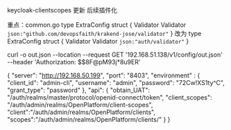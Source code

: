 keycloak-clientscopes 更新 后续插件化

重点：common.go
type ExtraConfig struct {
	Validator Validator `json:"github.com/devopsfaith/krakend-jose/validator"`
}
改为
type ExtraConfig struct {
	Validator Validator `json:"auth/validator"`
}

curl -o out.json --location --request GET '192.168.51.138/v1/config/out.json' \
--header 'Authorization: $$8F@pM93j*8u9ER'


{
  "server": "http://192.168.50.199",
  "port": "8403",
  "environment" : {
    "client_id": "admin-cli",
    "username": "admin",
    "password": "72Cw!XS1ty^C",
    "grant_type": "password"
  },
  "api": {
    "obtain_UAT": "/auth/realms/master/protocol/openid-connect/token",
    "client_scopes": "/auth/admin/realms/OpenPlatform/client-scopes",
    "client":"/auth/admin/realms/OpenPlatform/clients",
    "scopes":"/auth/admin/realms/OpenPlatform/clients/"
  }
}